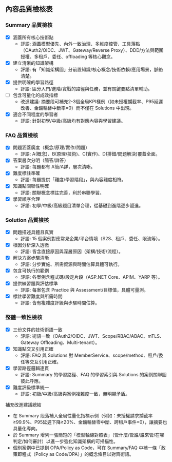 ## 內容品質檢核表

### Summary 品質檢核
- [x] 涵蓋所有核心技術點
  - 評語: 涵蓋模型優先、內外一致治理、多維度控管、工具落點（OAuth2/OIDC、JWT、Gateway/Reverse Proxy）、DDD/方法與範圍授權、多租戶、委任、offloading 等核心觀念。
- [x] 建立清晰的知識架構
  - 評語: 有「知識架構圖」分前置知識/核心概念/技術依賴/應用場景，脈絡清楚。
- [x] 提供明確的學習路徑
  - 評語: 區分入門/進階/實戰的路徑與任務，並有關鍵要點清單輔助。
- [ ] 包含可量化的成效指標
  - 改進建議: 摘要段可補充2-3個全局KPI樣例（如未授權攔截率、P95延遲改善、金鑰輪替中斷率=0）而不僅在 Solutions 中出現。
- [x] 適合不同程度的學習者
  - 評語: 針對初學/中級/高級均有對應內容與學習建議。

### FAQ 品質檢核
- [x] 問題涵蓋廣度（概念/原理/實作/問題）
  - 評語: A(概念)、B(原理/技術)、C(實作)、D(排錯/問題解決)覆蓋全面。
- [x] 答案層次分明（簡答/詳答）
  - 評語: 每題都有 A簡/A詳，層次清晰。
- [x] 難度標註準確
  - 評語: 每題提供「難度/學習階段」，與內容難度相符。
- [x] 知識點關聯性明確
  - 評語: 關聯概念標註完善，利於串聯學習。
- [x] 學習順序合理
  - 評語: 初學/中級/高級題目清單合理，從基礎到進階逐步遞進。

### Solution 品質檢核
- [x] 問題描述具體且真實
  - 評語: 15 個案例對應常見企業/平台情境（S2S、租戶、委任、限流等）。
- [x] 根因分析深入透徹
  - 評語: 皆含直接原因與深層原因（架構/技術/流程）。
- [x] 解決方案步驟清晰
  - 評語: 分步實施、所需資源與時間估算具體可執行。
- [x] 包含可執行的範例
  - 評語: 各案例含程式碼/設定片段（ASP.NET Core、APIM、YARP 等）。
- [x] 提供練習題與評估標準
  - 評語: 每案包含 Practice 與 Assessment/目標值，具體可量測。
- [x] 標註學習難度與所需時間
  - 評語: 皆有複雜度評級與步驟時間估算。

### 整體一致性檢核
- [x] 三份文件的技術術語一致
  - 評語: 術語一致（OAuth2/OIDC、JWT、Scope/RBAC/ABAC、mTLS、Gateway Offloading、Multi-tenant）。
- [x] 知識點交叉引用正確
  - 評語: FAQ 與 Solutions 對 MemberService、scope/method、租戶/委任等交互引用正確。
- [x] 學習路徑邏輯連貫
  - 評語: Summary 的學習路徑、FAQ 的學習索引與 Solutions 的案例關聯圖彼此呼應。
- [x] 難度評級標準統一
  - 評語: 初級/中級/高級與案例複雜度一致，無明顯矛盾。

補充改進建議總結
- 在 Summary 段落補入全局性量化指標示例（例如：未授權請求攔截率≥99.9%、P95延遲下降≥20%、金鑰輪替零中斷、跨租戶事件=0），讓摘要也具量化導向。
- 於 Summary 增列一張簡短的「模型軸線對照表」（管什麼/管誰/誰來管/在哪判定/如何審計）以進一步強化知識架構的可掃描性。
- 個別案例中已提到 OPA/Policy as Code，可在 Summary/FAQ 中補一條「政策即程式（Policy as Code/OPA）」的概念條目以對齊術語。